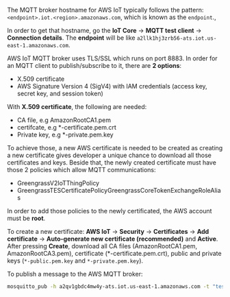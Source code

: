 The MQTT broker hostname for AWS IoT typically follows the pattern: ``<endpoint>.iot.<region>.amazonaws.com``, which is known as the ``endpoint``.,

In order to get that hostname, go the **IoT Core** -> **MQTT test client** -> **Connection details**. The **endpoint** will be like ``a2llk1hj3zrb56-ats.iot.us-east-1.amazonaws.com``.

AWS IoT MQTT broker uses TLS/SSL which runs on port 8883. In order for an MQTT client to publish/subscribe to it, there are **2 options**: 
* X.509 certificate
* AWS Signature Version 4 (SigV4) with IAM credentials (access key, secret key, and session token) 

With **X.509 certificate**, the following are needed:
* CA file, e.g AmazonRootCA1.pem
* certifcate, e.g *-certificate.pem.crt 
* Private key, e.g *-private.pem.key

To achieve those, a new AWS certificate is needed to be created as creating a new certificate gives developer a unique chance to download all those certificates and keys. Beside that, the newly created certificate must have those 2 policies which allow MQTT communications:
* 	GreengrassV2IoTThingPolicy
* 	GreengrassTESCertificatePolicyGreengrassCoreTokenExchangeRoleAlias

In order to add those policies to the newly certificated, the AWS account must be **root**. 

To create a new certificate: **AWS IoT** -> **Security** -> **Certificates** -> **Add certificate** -> **Auto-generate new certificate (recommended)** and **Active**. After pressing **Create**, download all CA files (AmazonRootCA1.pem, AmazonRootCA3.pem), certificate (*-certificate.pem.crt), public and private keys (``*-public.pem.key`` and ``*-private.pem.key``).

To publish a message to the AWS MQTT broker:
```sh
mosquitto_pub -h a2qv1gbdc4mw4y-ats.iot.us-east-1.amazonaws.com -t "test_local_mqtt" -m "{}" --cert a7115d2093da32bf2877762b7c65bd701af9271f5671dec4f3122859a509d4e8-certificate.pem.crt --cafile AmazonRootCA1.pem --key a7115d2093da32bf2877762b7c65bd701af9271f5671dec4f3122859a509d4e8-private.pem.key -p 8883
```
